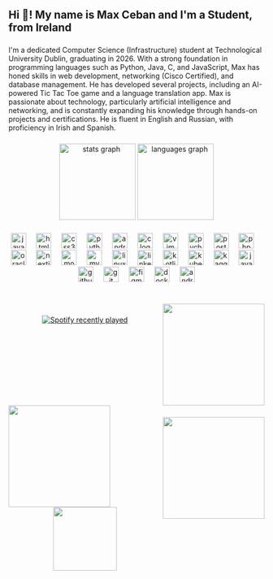 <h2 align="left">Hi 👋! My name is Max Ceban and I'm a Student, from Ireland</h2>

###

<p align="left">I'm  a dedicated Computer Science (Infrastructure) student at Technological University Dublin, graduating in 2026. With a strong foundation in programming languages such as Python, Java, C, and JavaScript, Max has honed skills in web development, networking (Cisco Certified), and database management. He has developed several projects, including an AI-powered Tic Tac Toe game and a language translation app. Max is passionate about technology, particularly artificial intelligence and networking, and is constantly expanding his knowledge through hands-on projects and certifications. He is fluent in English and Russian, with proficiency in Irish and Spanish.</p>

###

<div align="center">
  <img src="https://github-readme-stats.vercel.app/api?username=Hiroshinoharu&hide_title=false&hide_rank=false&show_icons=true&include_all_commits=true&count_private=true&disable_animations=false&theme=dark&locale=en&hide_border=false" height="150" alt="stats graph"  />
  <img src="https://github-readme-stats.vercel.app/api/top-langs?username=Hiroshinoharu&locale=en&hide_title=false&layout=compact&card_width=320&langs_count=5&theme=dark&hide_border=false" height="150" alt="languages graph"  />
</div>

###

<p align="left"></p>

###

<div align="center">
  <img src="https://cdn.jsdelivr.net/gh/devicons/devicon/icons/javascript/javascript-original.svg" height="30" alt="javascript logo"  />
  <img width="12" />
  <img src="https://cdn.jsdelivr.net/gh/devicons/devicon/icons/html5/html5-original.svg" height="30" alt="html5 logo"  />
  <img width="12" />
  <img src="https://cdn.jsdelivr.net/gh/devicons/devicon/icons/css3/css3-original.svg" height="30" alt="css3 logo"  />
  <img width="12" />
  <img src="https://cdn.jsdelivr.net/gh/devicons/devicon/icons/python/python-original.svg" height="30" alt="python logo"  />
  <img width="12" />
  <img src="https://cdn.jsdelivr.net/gh/devicons/devicon/icons/androidstudio/androidstudio-original.svg" height="30" alt="androidstudio logo"  />
  <img width="12" />
  <img src="https://cdn.jsdelivr.net/gh/devicons/devicon/icons/c/c-original.svg" height="30" alt="c logo"  />
  <img width="12" />
  <img src="https://cdn.jsdelivr.net/gh/devicons/devicon/icons/vim/vim-original.svg" height="30" alt="vim logo"  />
  <img width="12" />
  <img src="https://cdn.jsdelivr.net/gh/devicons/devicon/icons/pycharm/pycharm-original.svg" height="30" alt="pycharm logo"  />
  <img width="12" />
  <img src="https://cdn.jsdelivr.net/gh/devicons/devicon/icons/postgresql/postgresql-original.svg" height="30" alt="postgresql logo"  />
  <img width="12" />
  <img src="https://cdn.jsdelivr.net/gh/devicons/devicon/icons/php/php-original.svg" height="30" alt="php logo"  />
  <img width="12" />
  <img src="https://cdn.jsdelivr.net/gh/devicons/devicon/icons/oracle/oracle-original.svg" height="30" alt="oracle logo"  />
  <img width="12" />
  <img src="https://cdn.jsdelivr.net/gh/devicons/devicon/icons/nextjs/nextjs-original.svg" height="30" alt="nextjs logo"  />
  <img width="12" />
  <img src="https://cdn.jsdelivr.net/gh/devicons/devicon/icons/mongodb/mongodb-original.svg" height="30" alt="mongodb logo"  />
  <img width="12" />
  <img src="https://cdn.jsdelivr.net/gh/devicons/devicon/icons/mysql/mysql-original.svg" height="30" alt="mysql logo"  />
  <img width="12" />
  <img src="https://cdn.jsdelivr.net/gh/devicons/devicon/icons/linux/linux-original.svg" height="30" alt="linux logo"  />
  <img width="12" />
  <img src="https://cdn.jsdelivr.net/gh/devicons/devicon/icons/linkedin/linkedin-original.svg" height="30" alt="linkedin logo"  />
  <img width="12" />
  <img src="https://cdn.jsdelivr.net/gh/devicons/devicon/icons/kotlin/kotlin-original.svg" height="30" alt="kotlin logo"  />
  <img width="12" />
  <img src="https://cdn.jsdelivr.net/gh/devicons/devicon/icons/kubernetes/kubernetes-plain.svg" height="30" alt="kubernetes logo"  />
  <img width="12" />
  <img src="https://cdn.jsdelivr.net/gh/devicons/devicon/icons/kaggle/kaggle-original.svg" height="30" alt="kaggle logo"  />
  <img width="12" />
  <img src="https://cdn.jsdelivr.net/gh/devicons/devicon/icons/java/java-original.svg" height="30" alt="java logo"  />
  <img width="12" />
  <img src="https://cdn.jsdelivr.net/gh/devicons/devicon/icons/github/github-original.svg" height="30" alt="github logo"  />
  <img width="12" />
  <img src="https://cdn.jsdelivr.net/gh/devicons/devicon/icons/git/git-original.svg" height="30" alt="git logo"  />
  <img width="12" />
  <img src="https://cdn.jsdelivr.net/gh/devicons/devicon/icons/figma/figma-original.svg" height="30" alt="figma logo"  />
  <img width="12" />
  <img src="https://cdn.jsdelivr.net/gh/devicons/devicon/icons/docker/docker-original.svg" height="30" alt="docker logo"  />
  <img width="12" />
  <img src="https://cdn.jsdelivr.net/gh/devicons/devicon/icons/android/android-original.svg" height="30" alt="android logo"  />
</div>

###

<br clear="both">

<img align="right" height="200" src="https://i.giphy.com/media/v1.Y2lkPTc5MGI3NjExdWY1Znd4aXV6bXAxcG1zazZmYjA3aXB5aWtjNjRnZXo4a3M1OHg3MSZlcD12MV9pbnRlcm5hbF9naWZfYnlfaWQmY3Q9cw/TiOqn7ULebEcCwMlY3/giphy.gif"  />

###

<div align="center">
  <a href="https://open.spotify.com/user/zbnex0qb1x3v7v624ergvmwqy">
    <img src="https://spotify-recently-played-readme.vercel.app/api?user=zbnex0qb1x3v7v624ergvmwqy&count=5&unique=true" alt="Spotify recently played"  />
  </a>
</div>

###

<br clear="both">

<img align="left" height="200" src="https://media.giphy.com/media/v1.Y2lkPTc5MGI3NjExdmdkZHZxdmM4a2Jrc2N1ZjNuMm91ZDAxNHMybDhpZTdyZmI0ZXJpbSZlcD12MV9naWZzX3NlYXJjaCZjdD1n/V4NSR1NG2p0KeJJyr5/giphy.gif"  />

###

<img align="right" height="200" src="https://media.giphy.com/media/fmkYSBlJt3XjNF6p9c/giphy.gif?cid=790b7611vgddvqvc8kbkscuf3n2oud014s2l8ie7rfb4erim&ep=v1_gifs_search&rid=giphy.gif&ct=g"  />

###

<div align="center">
  <img height="125" src="https://media.giphy.com/media/v1.Y2lkPTc5MGI3NjExdmdkZHZxdmM4a2Jrc2N1ZjNuMm91ZDAxNHMybDhpZTdyZmI0ZXJpbSZlcD12MV9naWZzX3NlYXJjaCZjdD1n/QpVUMRUJGokfqXyfa1/giphy.gif"  />
</div>

###
